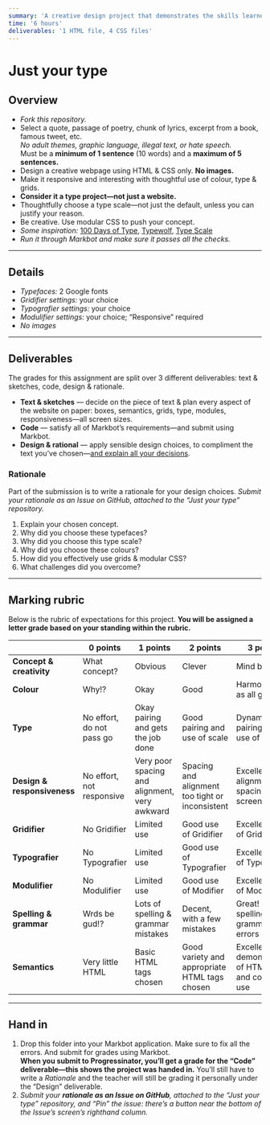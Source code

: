 ```yaml
---
summary: 'A creative design project that demonstrates the skills learned so far using the Gridifier, Typographer & Modulifier.'
time: '6 hours'
deliverables: '1 HTML file, 4 CSS files'
---
```


# Just your type

## Overview

- *Fork this repository.*
- Select a quote, passage of poetry, chunk of lyrics, excerpt from a book, famous tweet, etc.
  <br>*No adult themes, graphic language, illegal text, or hate speech.*
  <br>Must be a **minimum of 1 sentence** (10 words) and a **maximum of 5 sentences.**
- Design a creative webpage using HTML & CSS only. **No images.**
- Make it responsive and interesting with thoughtful use of colour, type & grids.
- **Consider it a type project—not just a website.**
- Thoughtfully choose a type scale—not just the default, unless you can justify your reason.
- Be creative. Use modular CSS to push your concept.
- *Some inspiration:* [100 Days of Type](http://100daysoffonts.com/), [Typewolf](http://www.typewolf.com), [Type Scale](http://type-scale.com/)
- *Run it through Markbot and make sure it passes all the checks.*

---

## Details

- *Typefaces:* 2 Google fonts
- *Gridifier settings:* your choice
- *Typografier settings:* your choice
- *Modulifier settings:* your choice; “Responsive” required
- *No images*

---

## Deliverables

The grades for this assignment are split over 3 different deliverables: text & sketches, code, design & rationale.

- **Text & sketches** — decide on the piece of text & plan every aspect of the website on paper: boxes, semantics, grids, type, modules, responsiveness—all screen sizes.
- **Code** — satisfy all of Markbot’s requirements—and submit using Markbot.
- **Design & rational** — apply sensible design choices, to compliment the text you’ve chosen—[and explain all your decisions](#rationale).

### Rationale

Part of the submission is to write a rationale for your design choices. *Submit your rationale as an Issue on GitHub, attached to the “Just your type” repository.*

1. Explain your chosen concept.
2. Why did you choose these typefaces?
3. Why did you choose this type scale?
4. Why did you choose these colours?
5. How did you effectively use grids & modular CSS?
6. What challenges did you overcome?

---

## Marking rubric

Below is the rubric of expectations for this project. **You will be assigned a letter grade based on your standing within the rubric.**

| | 0 points | 1 points | 2 points | 3 points |
| --- | --- | --- | --- | --- |
| **Concept & creativity** | What concept? | Obvious | Clever | Mind blown |
| **Colour** | Why!? | Okay | Good | Harmonious as all get out |
| **Type** | No effort, do not pass go | Okay pairing and gets the job done | Good pairing and use of scale | Dynamic pairing and use of scale |
| **Design & responsiveness** | No effort, not responsive | Very poor spacing and alignment, very awkward | Spacing and alignment too tight or inconsistent | Excellent alignment and spacing on all screen sizes |
| **Gridifier** | No Gridifier | Limited use | Good use of Gridifier | Excellent use of Gridifier |
| **Typografier** | No Typografier | Limited use | Good use of Typografier | Excellent use of Typografier |
| **Modulifier** | No Modulifier | Limited use | Good use of Modifier | Excellent use of Modulifier |
| **Spelling & grammar** | Wrds be gud!? | Lots of spelling & grammar mistakes | Decent, with a few mistakes | Great! No spelling or grammar errors |
| **Semantics** | Very little HTML | Basic HTML tags chosen | Good variety and appropriate HTML tags chosen | Excellent demonstration of HTML tags and correct use |

---

## Hand in

1. Drop this folder into your Markbot application. Make sure to fix all the errors. And submit for grades using Markbot.
  <br>**When you submit to Progressinator, you’ll get a grade for the “Code” deliverable—this shows the project was handed in.** You’ll still have to write a *Rationale* and the teacher will still be grading it personally under the “Design” deliverable.
2. *Submit your **rationale as an Issue on GitHub**, attached to the “Just your type” repository, and “Pin” the issue: there’s a button near the bottom of the Issue’s screen’s righthand column.*
